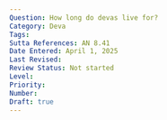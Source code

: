 ```yaml
---
Question: How long do devas live for?
Category: Deva
Tags:
Sutta References: AN 8.41
Date Entered: April 1, 2025
Last Revised:
Review Status: Not started
Level: 
Priority: 
Number: 
Draft: true
---
```

